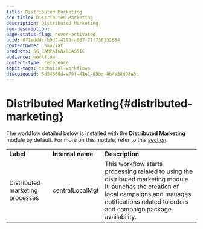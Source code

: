 ```yaml
---
title: Distributed Marketing
seo-title: Distributed Marketing
description: Distributed Marketing
seo-description: 
page-status-flag: never-activated
uuid: 071edddc-b9d2-4193-a667-71f738132684
contentOwner: sauviat
products: SG_CAMPAIGN/CLASSIC
audience: workflow
content-type: reference
topic-tags: technical-workflows
discoiquuid: 5d34669d-e79f-42e1-85ba-8b4e38d98e5c
---
```


# Distributed Marketing{#distributed-marketing}

The workflow detailed below is installed with the **Distributed Marketing** module by default. For more on this module, refer to this [section](../../campaign/using/about-distributed-marketing.md).

<table> 
 <tbody> 
  <tr> 
   <td> <strong>Label</strong><br /> </td> 
   <td> <strong>Internal name</strong><br /> </td> 
   <td> <strong>Description</strong><br /> </td> 
  </tr> 
  <tr> 
   <td> <span class="uicontrol">Distributed marketing processes</span> <br /> </td> 
   <td> <span class="uicontrol">centralLocalMgt</span> <br /> </td> 
   <td> This workflow starts processing related to using the distributed marketing module. It launches the creation of local campaigns and manages notifications related to orders and campaign package availability.<br /> </td> 
  </tr> 
 </tbody> 
</table>

